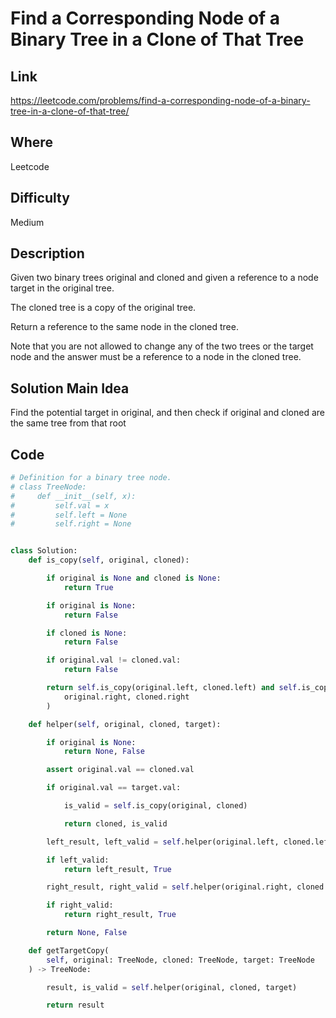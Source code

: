 # Find a Corresponding Node of a Binary Tree in a Clone of That Tree

## Link
https://leetcode.com/problems/find-a-corresponding-node-of-a-binary-tree-in-a-clone-of-that-tree/

## Where
Leetcode

## Difficulty
Medium

## Description
Given two binary trees original and cloned and given a reference to a node target in the original tree.

The cloned tree is a copy of the original tree.

Return a reference to the same node in the cloned tree.

Note that you are not allowed to change any of the two trees or the target node and the answer must be a reference to a node in the cloned tree.

## Solution Main Idea
Find the potential target in original, and then check if original and cloned are the same tree from that root

## Code

```python
# Definition for a binary tree node.
# class TreeNode:
#     def __init__(self, x):
#         self.val = x
#         self.left = None
#         self.right = None


class Solution:
    def is_copy(self, original, cloned):

        if original is None and cloned is None:
            return True

        if original is None:
            return False

        if cloned is None:
            return False

        if original.val != cloned.val:
            return False

        return self.is_copy(original.left, cloned.left) and self.is_copy(
            original.right, cloned.right
        )

    def helper(self, original, cloned, target):

        if original is None:
            return None, False

        assert original.val == cloned.val

        if original.val == target.val:

            is_valid = self.is_copy(original, cloned)

            return cloned, is_valid

        left_result, left_valid = self.helper(original.left, cloned.left, target)

        if left_valid:
            return left_result, True

        right_result, right_valid = self.helper(original.right, cloned.right, target)

        if right_valid:
            return right_result, True

        return None, False

    def getTargetCopy(
        self, original: TreeNode, cloned: TreeNode, target: TreeNode
    ) -> TreeNode:

        result, is_valid = self.helper(original, cloned, target)

        return result

```
